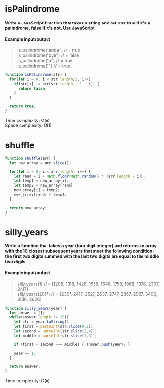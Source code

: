 # isPalindrome

#### Write a JavaScript function that takes a string and returns true if it's a palindrome, false if it's not. Use JavaScript.

#### Example input/output

> is_palindrome("abba") // = true <br>
> is_palindrome("bye") // = false <br>
> is_palindrome("a") // = true <br>
> is_palindrome("") // = true

```JavaScript
function isPalindrome(str) {
  for(let i = 0; i < str.length/2; i++) {
    if(str[i] != str[str.length - 1 - i]) {
      return false;
    }
  }

  return true;
}
```

Time complexity: O(n) <br>
Space complexity: O(1)


# shuffle

```JavaScript
function shuffle(arr) {
  let new_array = arr.slice();

  for(let i = 0; i < arr.length; i++) {
    let rand = i + Math.floor(Math.random() * (arr.length - i));
    let temp1 = new_array[i];
    let temp2 = new_array[rand]
    new_array[i] = temp2;
    new_array[rand] = temp1;
  }

  return new_array;
}
```

# silly_years

#### Write a function that takes a year (four digit integer) and returns an array with the 10 closest subsequent years that meet the following condition: the first two digits summed with the last two digits are equal to the middle two digits
#### Example input/output

> silly_years(1) // = [1208, 1318, 1428, 1538, 1648, 1758, 1868, 1978, 2307, 2417] <br>
> silly_years(2017) // = [2307, 2417, 2527, 2637, 2747, 2857, 2967, 3406, 3516, 3626]

```JavaScript
function silly_years(year) {
  let answer = [];
  while(answer.length != 10){
    let str = year.toString();
    let first = parseInt(str.slice(0,2));
    let second = parseInt(str.slice(2,4));
    let middle = parseInt(str.slice(1,3));

    if (first + second === middle) { answer.push(year); }

    year += 1;
  }

  return answer;
}
```
Time complexity: O(n)
